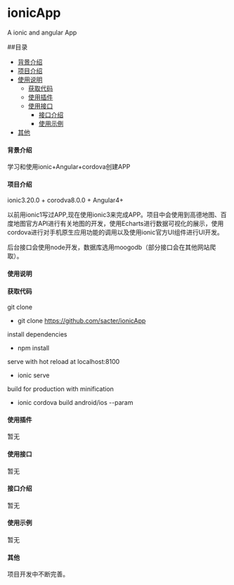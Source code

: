 # ionicApp
A ionic and angular App

##目录

* [背景介绍](#背景介绍)
* [项目介绍](#项目介绍)
* [使用说明](#使用说明)
  * [获取代码](#获取代码)
  * [使用插件](#使用插件)
  * [使用接口](#使用接口)
    * [接口介绍](#接口介绍)
    * [使用示例](#使用示例)
* [其他](#其他)

<a name="背景介绍"></a>
#### 背景介绍 

学习和使用ionic+Angular+cordova创建APP

<a name="项目介绍"></a>
#### 项目介绍

ionic3.20.0 + corodva8.0.0 + Angular4+ <br/>

以前用ionic1写过APP,现在使用ionic3来完成APP。项目中会使用到高德地图、百度地图官方API进行有关地图的开发，使用Echarts进行数据可视化的展示，使用cordova进行对手机原生应用功能的调用以及使用ionic官方UI组件进行UI开发。<br/>

后台接口会使用node开发，数据库选用moogodb（部分接口会在其他网站爬取）。<br/>

<a name="使用说明"></a>
#### 使用说明

<a name="获取代码"></a>
#### 获取代码

git clone
* git clone https://github.com/sacter/ionicApp

install dependencies
* npm install

serve with hot reload at localhost:8100
* ionic serve

build for production with minification
* ionic cordova build android/ios --param

<a name="使用插件"></a>
#### 使用插件
暂无

<a name="使用接口"></a>
#### 使用接口
暂无

<a name="接口介绍"></a>
#### 接口介绍
暂无

<a name="使用示例"></a>
#### 使用示例
暂无


<a name="其他"></a>
#### 其他
项目开发中不断完善。
